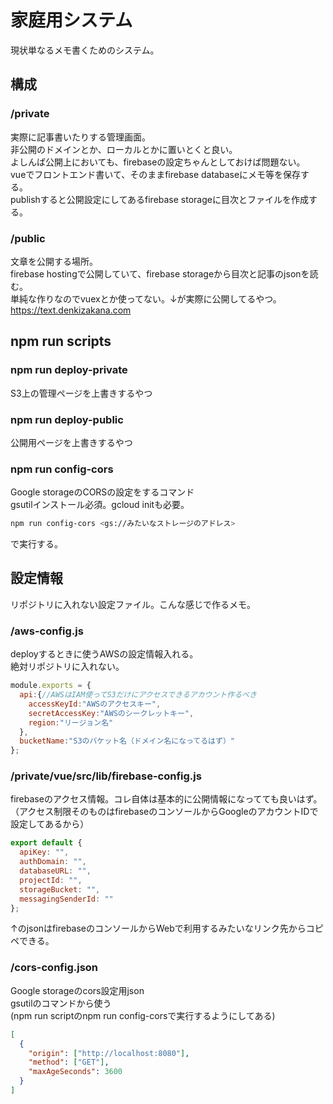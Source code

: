 # 家庭用システム

現状単なるメモ書くためのシステム。

## 構成

### /private

実際に記事書いたりする管理画面。  
非公開のドメインとか、ローカルとかに置いとくと良い。  
よしんば公開上においても、firebaseの設定ちゃんとしておけば問題ない。  
vueでフロントエンド書いて、そのままfirebase databaseにメモ等を保存する。  
publishすると公開設定にしてあるfirebase storageに目次とファイルを作成する。  

### /public

文章を公開する場所。  
firebase hostingで公開していて、firebase storageから目次と記事のjsonを読む。  
単純な作りなのでvuexとか使ってない。↓が実際に公開してるやつ。  
https://text.denkizakana.com

## npm run scripts

### npm run deploy-private

S3上の管理ページを上書きするやつ

### npm run deploy-public

公開用ページを上書きするやつ

### npm run config-cors

Google storageのCORSの設定をするコマンド  
gsutilインストール必須。gcloud initも必要。  
```sh
npm run config-cors <gs://みたいなストレージのアドレス>
```
で実行する。

## 設定情報

リポジトリに入れない設定ファイル。こんな感じで作るメモ。

### /aws-config.js

deployするときに使うAWSの設定情報入れる。  
絶対リポジトリに入れない。

```js
module.exports = {
  api:{//AWSはIAM使ってS3だけにアクセスできるアカウント作るべき
    accessKeyId:"AWSのアクセスキー",
    secretAccessKey:"AWSのシークレットキー",
    region:"リージョン名"
  },
  bucketName:"S3のバケット名（ドメイン名になってるはず）"
};
```

### /private/vue/src/lib/firebase-config.js

firebaseのアクセス情報。コレ自体は基本的に公開情報になってても良いはず。  
（アクセス制限そのものはfirebaseのコンソールからGoogleのアカウントIDで設定してあるから）

```js
export default {
  apiKey: "",
  authDomain: "",
  databaseURL: "",
  projectId: "",
  storageBucket: "",
  messagingSenderId: ""
};
```

↑のjsonはfirebaseのコンソールからWebで利用するみたいなリンク先からコピペできる。

### /cors-config.json

Google storageのcors設定用json  
gsutilのコマンドから使う  
(npm run scriptのnpm run config-corsで実行するようにしてある)

```json
[
  {
    "origin": ["http://localhost:8080"],
    "method": ["GET"],
    "maxAgeSeconds": 3600
  }
]
```
